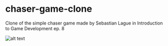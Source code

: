 # chaser-game-clone
Clone of the simple chaser game made by Sebastian Lague in Introduction to Game Development ep. 8

![alt text](https://i.imgur.com/1079h3M.png)
